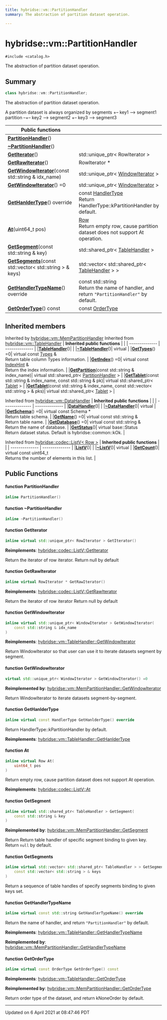 ```yaml
---
title: hybridse::vm::PartitionHandler
summary: The abstraction of partition dataset operation. 

---
```

# hybridse::vm::PartitionHandler



`#include <catalog.h>`

The abstraction of partition dataset operation. 
## Summary

```cpp
class hybridse::vm::PartitionHandler;
```
The abstraction of partition dataset operation. 

A partition dataset is always organized by segments +&ndash; key1 --> segment1 partition &ndash;+&ndash; key2 --> segment2 +&ndash; key3 --> segment3 



|  Public functions|            |
| -------------- | -------------- |
|**[PartitionHandler](hybridse/usage/api/c++/Classes/classhybridse_1_1vm_1_1_partition_handler.md#function-partitionhandler)**()|  |
|**[~PartitionHandler](hybridse/usage/api/c++/Classes/classhybridse_1_1vm_1_1_partition_handler.md#function-~partitionhandler)**()|  |
|**[GetIterator](hybridse/usage/api/c++/Classes/classhybridse_1_1vm_1_1_partition_handler.md#function-getiterator)**()| std::unique_ptr< RowIterator >  |
|**[GetRawIterator](hybridse/usage/api/c++/Classes/classhybridse_1_1vm_1_1_partition_handler.md#function-getrawiterator)**()| RowIterator *  |
|**[GetWindowIterator](hybridse/usage/api/c++/Classes/classhybridse_1_1vm_1_1_partition_handler.md#function-getwindowiterator)**(const std::string & idx_name)| std::unique_ptr< [WindowIterator](hybridse/usage/api/c++/Classes/classhybridse_1_1codec_1_1_window_iterator.md) >  |
|**[GetWindowIterator](hybridse/usage/api/c++/Classes/classhybridse_1_1vm_1_1_partition_handler.md#function-getwindowiterator)**() =0| std::unique_ptr< [WindowIterator](hybridse/usage/api/c++/Classes/classhybridse_1_1codec_1_1_window_iterator.md) >  |
|**[GetHanlderType](hybridse/usage/api/c++/Classes/classhybridse_1_1vm_1_1_partition_handler.md#function-gethanldertype)**() override| const [HandlerType](hybridse/usage/api/c++/Namespaces/namespacehybridse_1_1vm.md#enum-handlertype) <br>Return HandlerType::kPartitionHandler by default.  |
|**[At](hybridse/usage/api/c++/Classes/classhybridse_1_1vm_1_1_partition_handler.md#function-at)**(uint64_t pos)| [Row](hybridse/usage/api/c++/Classes/classhybridse_1_1codec_1_1_row.md) <br>Return empty row, cause partition dataset does not support At operation.  |
|**[GetSegment](hybridse/usage/api/c++/Classes/classhybridse_1_1vm_1_1_partition_handler.md#function-getsegment)**(const std::string & key)| std::shared_ptr< [TableHandler](hybridse/usage/api/c++/Classes/classhybridse_1_1vm_1_1_table_handler.md) >  |
|**[GetSegments](hybridse/usage/api/c++/Classes/classhybridse_1_1vm_1_1_partition_handler.md#function-getsegments)**(const std::vector< std::string > & keys)| std::vector< std::shared_ptr< [TableHandler](hybridse/usage/api/c++/Classes/classhybridse_1_1vm_1_1_table_handler.md) > >  |
|**[GetHandlerTypeName](hybridse/usage/api/c++/Classes/classhybridse_1_1vm_1_1_partition_handler.md#function-gethandlertypename)**() override| const std::string <br>Return the name of handler, and return `"PartitionHandler"` by default.  |
|**[GetOrderType](hybridse/usage/api/c++/Classes/classhybridse_1_1vm_1_1_partition_handler.md#function-getordertype)**() const| const [OrderType](hybridse/usage/api/c++/Namespaces/namespacehybridse_1_1vm.md#enum-ordertype)  |

## Inherited members
Inherited by [hybridse::vm::MemPartitionHandler](hybridse/usage/api/c++/Classes/classhybridse_1_1vm_1_1_mem_partition_handler.md)
Inherited from [hybridse::vm::TableHandler](hybridse/usage/api/c++/Classes/classhybridse_1_1vm_1_1_table_handler.md)
| **Inherited public functions** |            |
| -------------- | -------------- |
|**[TableHandler](hybridse/usage/api/c++/Classes/classhybridse_1_1vm_1_1_table_handler.md#function-tablehandler)**()| |
|**[~TableHandler](hybridse/usage/api/c++/Classes/classhybridse_1_1vm_1_1_table_handler.md#function-~tablehandler)**()| virtual |
|**[GetTypes](hybridse/usage/api/c++/Classes/classhybridse_1_1vm_1_1_table_handler.md#function-gettypes)**() =0| virtual const [Types](hybridse/usage/api/c++/Namespaces/namespacehybridse_1_1vm.md#typedef-types) & <br>Return table column Types information. |
|**[GetIndex](hybridse/usage/api/c++/Classes/classhybridse_1_1vm_1_1_table_handler.md#function-getindex)**() =0| virtual const [IndexHint](hybridse/usage/api/c++/Namespaces/namespacehybridse_1_1vm.md#typedef-indexhint) & <br>Return the index information. |
|**[GetPartition](hybridse/usage/api/c++/Classes/classhybridse_1_1vm_1_1_table_handler.md#function-getpartition)**(const std::string & index_name)| virtual std::shared_ptr< [PartitionHandler](hybridse/usage/api/c++/Classes/classhybridse_1_1vm_1_1_partition_handler.md) > |
|**[GetTablet](hybridse/usage/api/c++/Classes/classhybridse_1_1vm_1_1_table_handler.md#function-gettablet)**(const std::string & index_name, const std::string & pk)| virtual std::shared_ptr< [Tablet](hybridse/usage/api/c++/Classes/classhybridse_1_1vm_1_1_tablet.md) > |
|**[GetTablet](hybridse/usage/api/c++/Classes/classhybridse_1_1vm_1_1_table_handler.md#function-gettablet)**(const std::string & index_name, const std::vector< std::string > & pks)| virtual std::shared_ptr< [Tablet](hybridse/usage/api/c++/Classes/classhybridse_1_1vm_1_1_tablet.md) > |

Inherited from [hybridse::vm::DataHandler](hybridse/usage/api/c++/Classes/classhybridse_1_1vm_1_1_data_handler.md)
| **Inherited public functions** |            |
| -------------- | -------------- |
|**[DataHandler](hybridse/usage/api/c++/Classes/classhybridse_1_1vm_1_1_data_handler.md#function-datahandler)**()| |
|**[~DataHandler](hybridse/usage/api/c++/Classes/classhybridse_1_1vm_1_1_data_handler.md#function-~datahandler)**()| virtual |
|**[GetSchema](hybridse/usage/api/c++/Classes/classhybridse_1_1vm_1_1_data_handler.md#function-getschema)**() =0| virtual const Schema * <br>Return table schema. |
|**[GetName](hybridse/usage/api/c++/Classes/classhybridse_1_1vm_1_1_data_handler.md#function-getname)**() =0| virtual const std::string & <br>Return table name. |
|**[GetDatabase](hybridse/usage/api/c++/Classes/classhybridse_1_1vm_1_1_data_handler.md#function-getdatabase)**() =0| virtual const std::string & <br>Return the name of database. |
|**[GetStatus](hybridse/usage/api/c++/Classes/classhybridse_1_1vm_1_1_data_handler.md#function-getstatus)**()| virtual base::Status <br>Return dataset status. Default is hybridse::common::kOk. |

Inherited from [hybridse::codec::ListV< Row >](hybridse/usage/api/c++/Classes/classhybridse_1_1codec_1_1_list_v.md)
| **Inherited public functions** |            |
| -------------- | -------------- |
|**[ListV](hybridse/usage/api/c++/Classes/classhybridse_1_1codec_1_1_list_v.md#function-listv)**()| |
|**[~ListV](hybridse/usage/api/c++/Classes/classhybridse_1_1codec_1_1_list_v.md#function-~listv)**()| virtual |
|**[GetCount](hybridse/usage/api/c++/Classes/classhybridse_1_1codec_1_1_list_v.md#function-getcount)**()| virtual const uint64_t <br>Returns the number of elements in this list. |


## Public Functions

#### function PartitionHandler

```cpp
inline PartitionHandler()
```


#### function ~PartitionHandler

```cpp
inline ~PartitionHandler()
```


#### function GetIterator

```cpp
inline virtual std::unique_ptr< RowIterator > GetIterator()
```


**Reimplements**: [hybridse::codec::ListV::GetIterator](hybridse/usage/api/c++/Classes/classhybridse_1_1codec_1_1_list_v.md#function-getiterator)


Return the iterator of row iterator. Return null by default 


#### function GetRawIterator

```cpp
inline virtual RowIterator * GetRawIterator()
```


**Reimplements**: [hybridse::codec::ListV::GetRawIterator](hybridse/usage/api/c++/Classes/classhybridse_1_1codec_1_1_list_v.md#function-getrawiterator)


Return the iterator of row iterator Return null by default 


#### function GetWindowIterator

```cpp
inline virtual std::unique_ptr< WindowIterator > GetWindowIterator(
    const std::string & idx_name
)
```


**Reimplements**: [hybridse::vm::TableHandler::GetWindowIterator](hybridse/usage/api/c++/Classes/classhybridse_1_1vm_1_1_table_handler.md#function-getwindowiterator)


Return WindowIterator so that user can use it to iterate datasets segment by segment. 


#### function GetWindowIterator

```cpp
virtual std::unique_ptr< WindowIterator > GetWindowIterator() =0
```


**Reimplemented by**: [hybridse::vm::MemPartitionHandler::GetWindowIterator](hybridse/usage/api/c++/Classes/classhybridse_1_1vm_1_1_mem_partition_handler.md#function-getwindowiterator)


Return WindowIterator to iterate datasets segment-by-segment. 


#### function GetHanlderType

```cpp
inline virtual const HandlerType GetHanlderType() override
```

Return HandlerType::kPartitionHandler by default. 

**Reimplements**: [hybridse::vm::TableHandler::GetHanlderType](hybridse/usage/api/c++/Classes/classhybridse_1_1vm_1_1_table_handler.md#function-gethanldertype)


#### function At

```cpp
inline virtual Row At(
    uint64_t pos
)
```

Return empty row, cause partition dataset does not support At operation. 

**Reimplements**: [hybridse::codec::ListV::At](hybridse/usage/api/c++/Classes/classhybridse_1_1codec_1_1_list_v.md#function-at)


#### function GetSegment

```cpp
inline virtual std::shared_ptr< TableHandler > GetSegment(
    const std::string & key
)
```


**Reimplemented by**: [hybridse::vm::MemPartitionHandler::GetSegment](hybridse/usage/api/c++/Classes/classhybridse_1_1vm_1_1_mem_partition_handler.md#function-getsegment)


Return Return table handler of specific segment binding to given key. Return `null` by default. 


#### function GetSegments

```cpp
inline virtual std::vector< std::shared_ptr< TableHandler > > GetSegments(
    const std::vector< std::string > & keys
)
```


Return a sequence of table handles of specify segments binding to given keys set. 


#### function GetHandlerTypeName

```cpp
inline virtual const std::string GetHandlerTypeName() override
```

Return the name of handler, and return `"PartitionHandler"` by default. 

**Reimplements**: [hybridse::vm::TableHandler::GetHandlerTypeName](hybridse/usage/api/c++/Classes/classhybridse_1_1vm_1_1_table_handler.md#function-gethandlertypename)


**Reimplemented by**: [hybridse::vm::MemPartitionHandler::GetHandlerTypeName](hybridse/usage/api/c++/Classes/classhybridse_1_1vm_1_1_mem_partition_handler.md#function-gethandlertypename)


#### function GetOrderType

```cpp
inline virtual const OrderType GetOrderType() const
```


**Reimplements**: [hybridse::vm::TableHandler::GetOrderType](hybridse/usage/api/c++/Classes/classhybridse_1_1vm_1_1_table_handler.md#function-getordertype)


**Reimplemented by**: [hybridse::vm::MemPartitionHandler::GetOrderType](hybridse/usage/api/c++/Classes/classhybridse_1_1vm_1_1_mem_partition_handler.md#function-getordertype)


Return order type of the dataset, and return kNoneOrder by default. 


-------------------------------

Updated on  6 April 2021 at 08:47:46 PDT